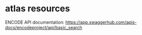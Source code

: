 # atlas resources
ENCODE API documentation: https://app.swaggerhub.com/apis-docs/encodeproject/api/basic_search
